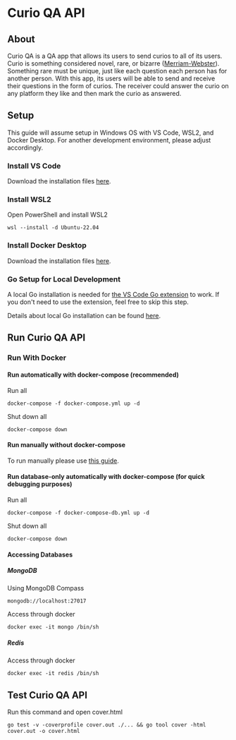 # Curio QA API

## About

Curio QA is a QA app that allows its users to send curios to all of its users. Curio is something considered novel, rare, or bizarre ([Merriam-Webster](https://www.merriam-webster.com/dictionary/curio)). Something rare must be unique, just like each question each person has for another person. With this app, its users will be able to send and receive their questions in the form of curios. The receiver could answer the curio on any platform they like and then mark the curio as answered.

## Setup

This guide will assume setup in Windows OS with VS Code, WSL2, and Docker Desktop. For another development environment, please adjust accordingly.

### Install VS Code

Download the installation files [here](https://code.visualstudio.com/Download).

### Install WSL2

Open PowerShell and install WSL2
```
wsl --install -d Ubuntu-22.04
```

### Install Docker Desktop

Download the installation files [here](https://www.docker.com/products/docker-desktop).

### Go Setup for Local Development

A local Go installation is needed for [the VS Code Go extension](https://marketplace.visualstudio.com/items?itemName=golang.Go) to work. If you don't need to use the extension, feel free to skip this step. 

Details about local Go installation can be found [here](docs/go_setup.md).

## Run Curio QA API

### Run With Docker

#### Run automatically with docker-compose (recommended)

Run all
```
docker-compose -f docker-compose.yml up -d
```
Shut down all
```
docker-compose down
```

#### Run manually without docker-compose

To run manually please use [this guide](/docs/docker_setup.md).

#### Run database-only automatically with docker-compose (for quick debugging purposes)

Run all
```
docker-compose -f docker-compose-db.yml up -d
```
Shut down all
```
docker-compose down
```

#### Accessing Databases

##### MongoDB
Using MongoDB Compass
```
mongodb://localhost:27017
```

Access through docker
```
docker exec -it mongo /bin/sh
```

##### Redis
Access through docker
```
docker exec -it redis /bin/sh
```

## Test Curio QA API
Run this command and open cover.html
```
go test -v -coverprofile cover.out ./... && go tool cover -html cover.out -o cover.html
```